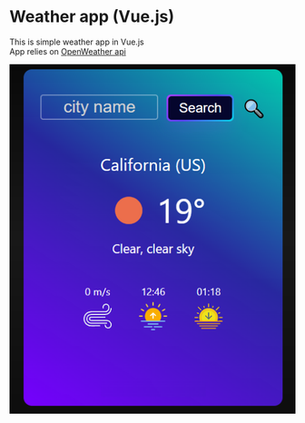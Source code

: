 # Weather app (Vue.js)

This is simple weather app in Vue.js <br />
App relies on [OpenWeather api](https://openweathermap.org/api) <br/>

![Application example](https://raw.githubusercontent.com/overjoyedbrass/vue-weather-app/main/img/img.png)
